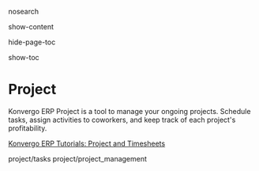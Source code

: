 nosearch  

show-content  

hide-page-toc  

show-toc  

# Project

Konvergo ERP Project is a tool to manage your ongoing projects. Schedule tasks,
assign activities to coworkers, and keep track of each project's
profitability.

<div class="seealso">

[Konvergo ERP Tutorials: Project and
Timesheets](https://www.odoo.com/slides/project-and-timesheets-21)

</div>

<div class="toctree" titlesonly="">

project/tasks project/project_management

</div>
